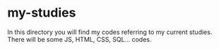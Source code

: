 # my-studies
In this directory you will find my codes referring to my current studies. There will be some JS, HTML, CSS, SQL... codes.
